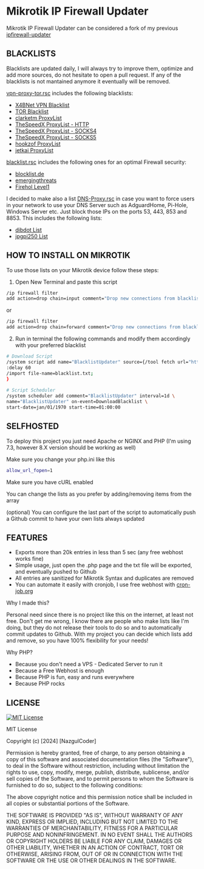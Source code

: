 # Mikrotik IP Firewall Updater
Mikrotik IP Firewall Updater can be considered a fork of my previous [ipfirewall-updater](https://github.com/NazgulCoder/ipfirewall-updater)

## BLACKLISTS

Blacklists are updated daily, I will always try to improve them, optimize and add more sources, do not hesitate to open a pull request.
If any of the blacklists is not mantained anymore it eventually will be removed.

[vpn-proxy-tor.rsc](https://raw.githubusercontent.com/NazgulCoder/Mikrotik-IP-Firewall/main/vpn-proxy-tor.rsc) includes the following blacklists:

- [X4BNet VPN Blacklist](https://raw.githubusercontent.com/X4BNet/lists_vpn/main/output/vpn/ipv4.txt)
- [TOR Blacklist](https://check.torproject.org/torbulkexitlist?ip=1.1.1.1&port=80)
- [clarketm ProxyList](https://raw.githubusercontent.com/clarketm/proxy-list/master/proxy-list-raw.txt)
- [TheSpeedX ProxyList - HTTP](https://raw.githubusercontent.com/TheSpeedX/PROXY-List/master/http.txt)
- [TheSpeedX ProxyList - SOCKS4](https://raw.githubusercontent.com/TheSpeedX/PROXY-List/master/socks4.txt)
- [TheSpeedX ProxyList - SOCKS5](https://raw.githubusercontent.com/TheSpeedX/PROXY-List/master/socks5.txt)
- [hookzof ProxyList](https://raw.githubusercontent.com/hookzof/socks5_list/master/proxy.txt)
- [jetkai ProxyList](https://raw.githubusercontent.com/jetkai/proxy-list/main/online-proxies/txt/proxies.txt)

[blacklist.rsc](https://raw.githubusercontent.com/NazgulCoder/Mikrotik-IP-Firewall/main/blacklist.rsc) includes the following ones for an optimal Firewall security:

- [blocklist.de](https://lists.blocklist.de/lists/all.txt)
- [emergingthreats](http://rules.emergingthreats.net/fwrules/emerging-Block-IPs.txt)
- [Firehol Level1](https://raw.githubusercontent.com/ktsaou/blocklist-ipsets/master/firehol_level1.netset)

I decided to make also a list [DNS-Proxy.rsc](https://raw.githubusercontent.com/NazgulCoder/Mikrotik-IP-Firewall/main/DNS-Proxy.rsc) in case you want to force users in your network to use your DNS Server such as AdguardHome, Pi-Hole, Windows Server etc. Just block those IPs on the ports 53, 443, 853 and 8853. This includes the following lists:
- [dibdot List](https://raw.githubusercontent.com/dibdot/DoH-IP-blocklists/master/doh-ipv4.txt)
- [jpgpi250 List](https://raw.githubusercontent.com/jpgpi250/piholemanual/master/DOHipv4.txt)



## HOW TO INSTALL ON MIKROTIK

To use those lists on your Mikrotik device follow these steps:
1) Open New Terminal and paste this script

```bash
/ip firewall filter
add action=drop chain=input comment="Drop new connections from blacklisted IP's to this router" connection-state=new in-interface=ether1 src-address-list=blacklist
```
or
```bash
/ip firewall filter
add action=drop chain=forward comment="Drop new connections from blacklisted IP's to this router" dst-address-list=blacklist
```
2) Run in terminal the following commands and modify them accordingly with your preferred blacklist

```bash
# Download Script
/system script add name="BlacklistUpdater" source={/tool fetch url="https://raw.githubusercontent.com/NazgulCoder/Mikrotik-IP-Firewall/main/blacklist.txt" mode=https;
:delay 60
/import file-name=blacklist.txt;
}
 
# Script Scheduler
/system scheduler add comment="BlacklistUpdater" interval=1d \
name="BlacklistUpdater" on-event=DownloadBlacklist \
start-date=jan/01/1970 start-time=01:00:00
```

## SELFHOSTED

To deploy this project you just need Apache or NGINX and PHP (I'm using 7.3, however 8.X version should be working as well)

Make sure you change your php.ini like this

```bash
allow_url_fopen=1
```

Make sure you have cURL enabled

You can change the lists as you prefer by adding/removing items from the array

(optional)
You can configure the last part of the script to automatically push a Github commit to have your own lists always updated


## FEATURES

- Exports more than 20k entries in less than 5 sec (any free webhost works fine)
- Simple usage, just open the .php page and the txt file will be exported, and eventually pushed to Github
- All entries are sanitized for Mikrotik Syntax and duplicates are removed
- You can automate it easily with cronjob, I use free webhost with [cron-job.org](https://cron-job.org/)

Why I made this?

Personal need since there is no project like this on the internet, at least not free.
Don't get me wrong, I know there are people who make lists like I'm doing, but they do not release their tools to do so and to automatically commit updates to Github. With my project you can decide which lists add and remove, so you have 100% flexibility for your needs!


Why PHP?

- Because you don't need a VPS - Dedicated Server to run it
- Because a Free Webhost is enough
- Because PHP is fun, easy and runs everywhere
- Because PHP rocks


## LICENSE



[![MIT License](https://img.shields.io/badge/License-MIT-green.svg)](https://choosealicense.com/licenses/mit/)

MIT License

Copyright (c) [2024] [NazgulCoder]

Permission is hereby granted, free of charge, to any person obtaining a copy
of this software and associated documentation files (the "Software"), to deal
in the Software without restriction, including without limitation the rights
to use, copy, modify, merge, publish, distribute, sublicense, and/or sell
copies of the Software, and to permit persons to whom the Software is
furnished to do so, subject to the following conditions:

The above copyright notice and this permission notice shall be included in all
copies or substantial portions of the Software.

THE SOFTWARE IS PROVIDED "AS IS", WITHOUT WARRANTY OF ANY KIND, EXPRESS OR
IMPLIED, INCLUDING BUT NOT LIMITED TO THE WARRANTIES OF MERCHANTABILITY,
FITNESS FOR A PARTICULAR PURPOSE AND NONINFRINGEMENT. IN NO EVENT SHALL THE
AUTHORS OR COPYRIGHT HOLDERS BE LIABLE FOR ANY CLAIM, DAMAGES OR OTHER
LIABILITY, WHETHER IN AN ACTION OF CONTRACT, TORT OR OTHERWISE, ARISING FROM,
OUT OF OR IN CONNECTION WITH THE SOFTWARE OR THE USE OR OTHER DEALINGS IN THE
SOFTWARE.
